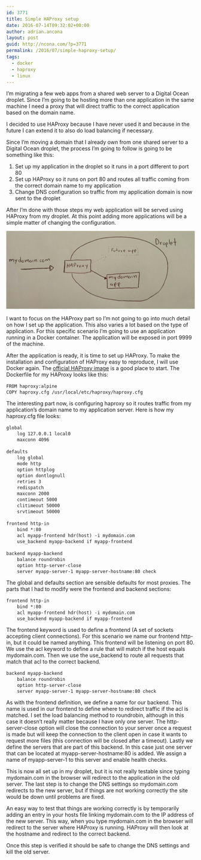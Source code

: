 ```yaml
---
id: 3771
title: Simple HAProxy setup
date: 2016-07-14T09:32:02+00:00
author: adrian.ancona
layout: post
guid: http://ncona.com/?p=3771
permalink: /2016/07/simple-haproxy-setup/
tags:
  - docker
  - haproxy
  - linux
---
```

I&#8217;m migrating a few web apps from a shared web server to a Digital Ocean droplet. Since I&#8217;m going to be hosting more than one application in the same machine I need a proxy that will direct traffic to the correct application based on the domain name.

I decided to use HAProxy because I have never used it and because in the future I can extend it to also do load balancing if necessary.

Since I&#8217;m moving a domain that I already own from one shared server to a Digital Ocean droplet, the process I&#8217;m going to follow is going to be something like this:

  1. Set up my application in the droplet so it runs in a port different to port 80
  2. Set up HAProxy so it runs on port 80 and routes all traffic coming from the correct domain name to my application
  3. Change DNS configuration so traffic from my application domain is now sent to the droplet

<!--more-->

After I&#8217;m done with those steps my web application will be served using HAProxy from my droplet. At this point adding more applications will be a simple matter of changing the configuration.

[<img src="/images/posts/haproxy.jpg" alt="haproxy" />](/images/posts/haproxy.jpg)

I want to focus on the HAProxy part so I&#8217;m not going to go into much detail on how I set up the application. This also varies a lot based on the type of application. For this specific scenario I&#8217;m going to use an application running in a Docker container. The application will be exposed in port 9999 of the machine.

After the application is ready, it is time to set up HAProxy. To make the installation and configuration of HAProxy easy to reproduce, I will use Docker again. The [official HAProxy image](https://hub.docker.com/_/haproxy/) is a good place to start. The Dockerfile for my HAProxy looks like this:

```docker
FROM haproxy:alpine
COPY haproxy.cfg /usr/local/etc/haproxy/haproxy.cfg
```

The interesting part now, is configuring haproxy so it routes traffic from my application&#8217;s domain name to my application server. Here is how my haproxy.cfg file looks:

```
global
    log 127.0.0.1 local0
    maxconn 4096

defaults
    log global
    mode http
    option httplog
    option dontlognull
    retries 3
    redispatch
    maxconn 2000
    contimeout 5000
    clitimeout 50000
    srvtimeout 50000

frontend http-in
    bind *:80
    acl myapp-frontend hdr(host) -i mydomain.com
    use_backend myapp-backend if myapp-frontend

backend myapp-backend
    balance roundrobin
    option http-server-close
    server myapp-server-1 myapp-server-hostname:80 check
```

The global and defaults section are sensible defaults for most proxies. The parts that I had to modify were the frontend and backend sections:

```
frontend http-in
    bind *:80
    acl myapp-frontend hdr(host) -i mydomain.com
    use_backend myapp-backend if myapp-frontend
```

The frontend keyword is used to define a frontend (A set of sockets accepting client connections). For this scenario we name our frontend http-in, but it could be named anything. This frontend will be listening on port 80. We use the acl keyword to define a rule that will match if the host equals mydomain.com. Then we use the use_backend to route all requests that match that acl to the correct backend.

```
backend myapp-backend
    balance roundrobin
    option http-server-close
    server myapp-server-1 myapp-server-hostname:80 check
```

As with the frontend definition, we define a name for our backend. This name is used in our frontend to define where to redirect traffic if the acl is matched. I set the load balancing method to roundrobin, although in this case it doesn&#8217;t really matter because I have only one server. The http-server-close option will close the connection to your server once a request is made but will keep the connection to the client open in case it wants to request more files (this connection will be closed after a timeout). Lastly we define the servers that are part of this backend. In this case just one server that can be located at myapp-server-hostname:80 is added. We assign a name of myapp-server-1 to this server and enable health checks.

This is now all set up in my droplet, but it is not really testable since typing mydomain.com in the browser will redirect to the application in the old server. The last step is to change the DNS settings so mydomain.com redirects to the new server, but if things are not working correctly the site would be down until problems are fixed.

An easy way to test that things are working correctly is by temporarily adding an entry in your hosts file linking mydomain.com to the IP address of the new server. This way, when you type mydomain.com in the browser will redirect to the server where HAProxy is running. HAProxy will then look at the hostname and redirect to the correct backend.

Once this step is verified it should be safe to change the DNS settings and kill the old server.
